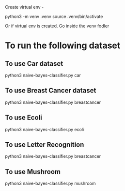 Create virtual env - 

python3 -m venv .venv
source .venv/bin/activate

Or if virtual env is created. Go inside the venv fodler

# To run the following dataset

## To use Car dataset
python3 naive-bayes-classifier.py car

## To use Breast Cancer dataset
python3 naive-bayes-classifier.py breastcancer

## To use Ecoli
python3 naive-bayes-classifier.py ecoli

## To use Letter Recognition
python3 naive-bayes-classifier.py breastcancer

## To use Mushroom
python3 naive-bayes-classifier.py mushroom
